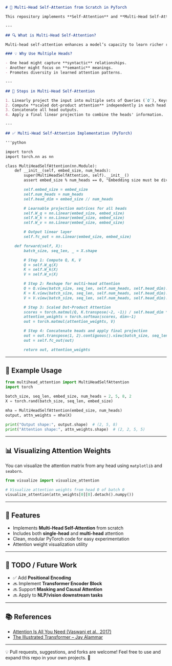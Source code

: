 ````markdown
# 🧠 Multi-Head Self-Attention from Scratch in PyTorch

This repository implements **Self-Attention** and **Multi-Head Self-Attention** mechanisms using **PyTorch**, core components of Transformer-based architectures. These attention mechanisms empower models to dynamically focus on relevant parts of sequences for each prediction step.

---

## 🔍 What is Multi-Head Self-Attention?

Multi-head self-attention enhances a model’s capacity to learn richer representations by computing attention multiple times in **parallel** — each with different learnable projections. Every "head" can focus on different aspects of the sequence.

### 💡 Why Use Multiple Heads?

- One head might capture **syntactic** relationships.
- Another might focus on **semantic** meanings.
- Promotes diversity in learned attention patterns.

---

## 🧮 Steps in Multi-Head Self-Attention

1. Linearly project the input into multiple sets of Queries (`Q`), Keys (`K`), and Values (`V`).
2. Compute **scaled dot-product attention** independently in each head.
3. Concatenate all head outputs.
4. Apply a final linear projection to combine the heads' information.

---

## ✅ Multi-Head Self-Attention Implementation (PyTorch)

'''python 

import torch
import torch.nn as nn

class MultiHeadSelfAttention(nn.Module):
    def __init__(self, embed_size, num_heads):
        super(MultiHeadSelfAttention, self).__init__()
        assert embed_size % num_heads == 0, "Embedding size must be divisible by number of heads"

        self.embed_size = embed_size
        self.num_heads = num_heads
        self.head_dim = embed_size // num_heads

        # Learnable projection matrices for all heads
        self.W_q = nn.Linear(embed_size, embed_size)
        self.W_k = nn.Linear(embed_size, embed_size)
        self.W_v = nn.Linear(embed_size, embed_size)

        # Output linear layer
        self.fc_out = nn.Linear(embed_size, embed_size)

    def forward(self, X):
        batch_size, seq_len, _ = X.shape

        # Step 1: Compute Q, K, V
        Q = self.W_q(X)
        K = self.W_k(X)
        V = self.W_v(X)

        # Step 2: Reshape for multi-head attention
        Q = Q.view(batch_size, seq_len, self.num_heads, self.head_dim).transpose(1, 2)
        K = K.view(batch_size, seq_len, self.num_heads, self.head_dim).transpose(1, 2)
        V = V.view(batch_size, seq_len, self.num_heads, self.head_dim).transpose(1, 2)

        # Step 3: Scaled Dot-Product Attention
        scores = torch.matmul(Q, K.transpose(-2, -1)) / self.head_dim ** 0.5
        attention_weights = torch.softmax(scores, dim=-1)
        out = torch.matmul(attention_weights, V)

        # Step 4: Concatenate heads and apply final projection
        out = out.transpose(1, 2).contiguous().view(batch_size, seq_len, self.embed_size)
        out = self.fc_out(out)

        return out, attention_weights
````

---

## 🧪 Example Usage

```python
from multihead_attention import MultiHeadSelfAttention
import torch

batch_size, seq_len, embed_size, num_heads = 2, 5, 8, 2
X = torch.rand(batch_size, seq_len, embed_size)

mha = MultiHeadSelfAttention(embed_size, num_heads)
output, attn_weights = mha(X)

print("Output shape:", output.shape)  # (2, 5, 8)
print("Attention shape:", attn_weights.shape)  # (2, 2, 5, 5)
```

---

## 📊 Visualizing Attention Weights

You can visualize the attention matrix from any head using `matplotlib` and `seaborn`.

```python
from visualize import visualize_attention

# Visualize attention weights from head 0 of batch 0
visualize_attention(attn_weights[0][0].detach().numpy())
```

---

## 🚀 Features

* Implements **Multi-Head Self-Attention** from scratch
* Includes both **single-head** and **multi-head** attention
* Clean, modular PyTorch code for easy experimentation
* Attention weight visualization utility

---

## 🧩 TODO / Future Work

* ✅ Add **Positional Encoding**
* 🔜 Implement **Transformer Encoder Block**
* 🔜 Support **Masking and Causal Attention**
* 🔜 Apply to **NLP/vision downstream tasks**

---

## 📚 References

* [Attention Is All You Need (Vaswani et al., 2017)](https://arxiv.org/abs/1706.03762)
* [The Illustrated Transformer – Jay Alammar](https://jalammar.github.io/illustrated-transformer/)

---

💡 Pull requests, suggestions, and forks are welcome! Feel free to use and expand this repo in your own projects. 🌟

```

